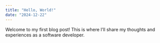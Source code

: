 ```yaml
---
title: "Hello, World!"
date: "2024-12-22"
---
```


Welcome to my first blog post! This is where I’ll share my thoughts and experiences as a software developer.
